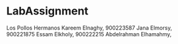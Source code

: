 # LabAssignment
Los Pollos Hermanos 
Kareem Elnaghy, 900223587
Jana Elmorsy, 900221875
Essam Elkholy, 900222215
Abdelrahman Elhamahmy, 
